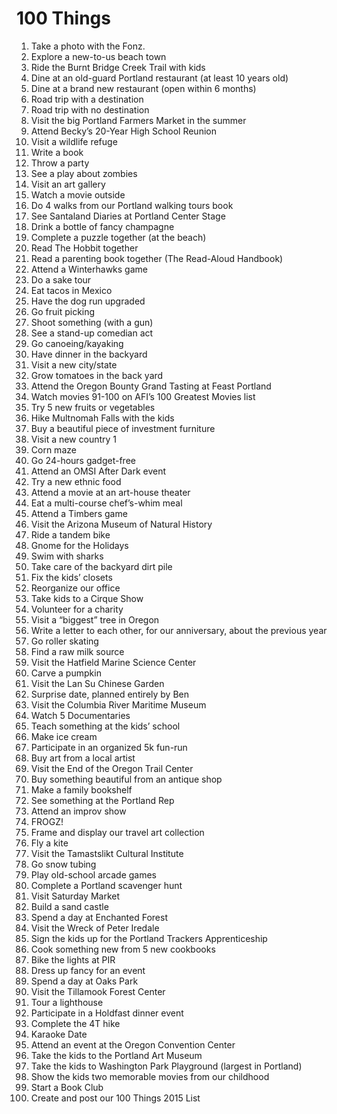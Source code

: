 # 100 Things

1. Take a photo with the Fonz.
1. Explore a new-to-us beach town
1. Ride the Burnt Bridge Creek Trail with kids
1. Dine at an old-guard Portland restaurant (at least 10 years old)
1. Dine at a brand new restaurant (open within 6 months)
1. Road trip with a destination
1. Road trip with no destination
1. Visit the big Portland Farmers Market in the summer
1. Attend Becky’s 20-Year High School Reunion
1. Visit a wildlife refuge
1. Write a book
1. Throw a party
1. See a play about zombies
1. Visit an art gallery
1. Watch a movie outside
1. Do 4 walks from our Portland walking tours book
1. See Santaland Diaries at Portland Center Stage
1. Drink a bottle of fancy champagne
1. Complete a puzzle together (at the beach)
1. Read The Hobbit together
1. Read a parenting book together (The Read-Aloud Handbook)
1. Attend a Winterhawks game
1. Do a sake tour
1. Eat tacos in Mexico
1. Have the dog run upgraded
1. Go fruit picking
1. Shoot something (with a gun)
1. See a stand-up comedian act
1. Go canoeing/kayaking
1. Have dinner in the backyard
1. Visit a new city/state
1. Grow tomatoes in the back yard
1. Attend the Oregon Bounty Grand Tasting at Feast Portland
1. Watch movies 91-100 on AFI’s 100 Greatest Movies list
1. Try 5 new fruits or vegetables
1. Hike Multnomah Falls with the kids
1. Buy a beautiful piece of investment furniture
1. Visit a new country 1
1. Corn maze
1. Go 24-hours gadget-free
1. Attend an OMSI After Dark event
1. Try a new ethnic food
1. Attend a movie at an art-house theater
1. Eat a multi-course chef’s-whim meal
1. Attend a Timbers game
1. Visit the Arizona Museum of Natural History
1. Ride a tandem bike
1. Gnome for the Holidays
1. Swim with sharks
1. Take care of the backyard dirt pile
1. Fix the kids’ closets
1. Reorganize our office
1. Take kids to a Cirque Show
1. Volunteer for a charity
1. Visit a “biggest” tree in Oregon
1. Write a letter to each other, for our anniversary, about the previous year
1. Go roller skating
1. Find a raw milk source
1. Visit the Hatfield Marine Science Center
1. Carve a pumpkin
1. Visit the Lan Su Chinese Garden
1. Surprise date, planned entirely by Ben
1. Visit the Columbia River Maritime Museum
1. Watch 5 Documentaries
1. Teach something at the kids’ school
1. Make ice cream
1. Participate in an organized 5k fun-run
1. Buy art from a local artist
1. Visit the End of the Oregon Trail Center
1. Buy something beautiful from an antique shop
1. Make a family bookshelf
1. See something at the Portland Rep
1. Attend an improv show
1. FROGZ!
1. Frame and display our travel art collection
1. Fly a kite
1. Visit the Tamastslikt Cultural Institute
1. Go snow tubing
1. Play old-school arcade games
1. Complete a Portland scavenger hunt
1. Visit Saturday Market
1. Build a sand castle
1. Spend a day at Enchanted Forest
1. Visit the Wreck of Peter Iredale
1. Sign the kids up for the Portland Trackers Apprenticeship
1. Cook something new from 5 new cookbooks
1. Bike the lights at PIR
1. Dress up fancy for an event
1. Spend a day at Oaks Park
1. Visit the Tillamook Forest Center
1. Tour a lighthouse
1. Participate in a Holdfast dinner event
1. Complete the 4T hike
1. Karaoke Date
1. Attend an event at the Oregon Convention Center
1. Take the kids to the Portland Art Museum
1. Take the kids to Washington Park Playground (largest in Portland)
1. Show the kids two memorable movies from our childhood
1. Start a Book Club
1. Create and post our 100 Things 2015 List
